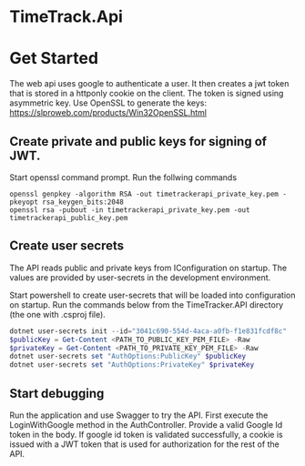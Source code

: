 # TimeTrack.Api

# Get Started

The web api uses google to authenticate a user. It then creates a jwt token that is stored in a httponly cookie on the client.
The token is signed using asymmetric key. Use OpenSSL to generate the keys: https://slproweb.com/products/Win32OpenSSL.html



## Create private and public keys for signing of JWT. 
Start openssl command prompt. Run the follwing commands
```console
openssl genpkey -algorithm RSA -out timetrackerapi_private_key.pem -pkeyopt rsa_keygen_bits:2048
openssl rsa -pubout -in timetrackerapi_private_key.pem -out timetrackerapi_public_key.pem
```

## Create user secrets
The API reads public and private keys from IConfiguration on startup. The values are provided by user-secrets in the development environment.

Start powershell to create user-secrets that will be loaded into configuration on startup. Run the commands below from the TimeTracker.API directory (the one with .csproj file).

```powershell
dotnet user-secrets init --id="3041c690-554d-4aca-a0fb-f1e831fcdf8c"
$publicKey = Get-Content <PATH_TO_PUBLIC_KEY_PEM_FILE> -Raw
$privateKey = Get-Content <PATH_TO_PRIVATE_KEY_PEM_FILE> -Raw
dotnet user-secrets set "AuthOptions:PublicKey" $publicKey
dotnet user-secrets set "AuthOptions:PrivateKey" $privateKey
```

## Start debugging
Run the application and use Swagger to try the API. First execute the LoginWithGoogle method in the AuthController. Provide a valid Google Id token in the body. If google id token is validated successfully, a cookie is issued with a JWT token that is used for authorization for the rest of the API.